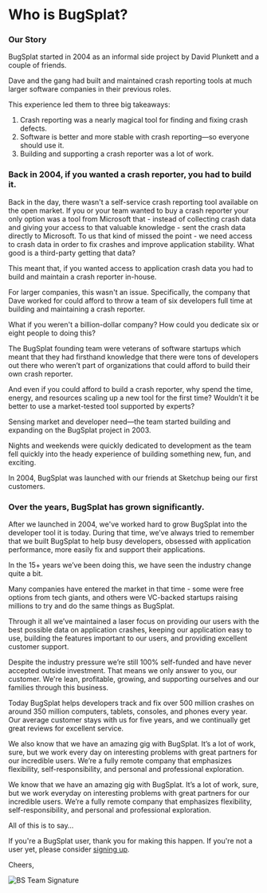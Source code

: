 # Who is BugSplat?

### Our Story 

BugSplat started in 2004 as an informal side project by David Plunkett and a couple of friends.

Dave and the gang had built and maintained crash reporting tools at much larger software companies in their previous roles.  

This experience led them to three big takeaways: 

1. Crash reporting was a nearly magical tool for finding and fixing crash defects.  
2. Software is better and more stable with crash reporting—so everyone should use it.
3. Building and supporting a crash reporter was a lot of work.

### Back in 2004, if you wanted a crash reporter, you had to build it.

Back in the day, there wasn't a self-service crash reporting tool available on the open market. If you or your team wanted to buy a crash reporter your only option was a tool from Microsoft that - instead of collecting crash data and giving your access to that valuable knowledge - sent the crash data directly to Microsoft. To us that kind of missed the point - we need access to crash data in order to fix crashes and improve application stability. What good is a third-party getting that data?

This meant that, if you wanted access to application crash data you had to build and maintain a crash reporter in-house.

For larger companies, this wasn't an issue. Specifically, the company that Dave worked for could afford to throw a team of six developers full time at building and maintaining a crash reporter.   

What if you weren't a billion-dollar company? How could you dedicate six or eight people to doing this? 

The BugSplat founding team were veterans of software startups which meant that they had firsthand knowledge that there were tons of developers out there who weren’t part of organizations that could afford to build their own crash reporter.

And even if you could afford to build a crash reporter, why spend the time, energy, and resources scaling up a new tool for the first time? Wouldn’t it be better to use a market-tested tool supported by experts?

Sensing market and developer need—the team started building and expanding on the BugSplat project in 2003.

Nights and weekends were quickly dedicated to development as the team fell quickly into the heady experience of building something new, fun, and exciting.

In 2004, BugSplat was launched with our friends at Sketchup being our first customers.

### Over the years, BugSplat has grown significantly. 

After we launched in 2004, we've worked hard to grow BugSplat into the developer tool it is today. During that time, we’ve always tried to remember that we built BugSplat to help busy developers, obsessed with application performance, more easily fix and support their applications.

In the 15+ years we’ve been doing this, we have seen the industry change quite a bit.

Many companies have entered the market in that time - some were free options from tech giants, and others were VC-backed startups raising millions to try and do the same things as BugSplat.

Through it all we’ve maintained a laser focus on providing our users with the best possible data on application crashes, keeping our application easy to use, building the features important to our users, and providing excellent customer support.

Despite the industry pressure we’re still 100% self-funded and have never accepted outside investment. That means we only answer to you, our customer. We're lean, profitable, growing, and supporting ourselves and our families through this business.

Today BugSplat helps developers track and fix over 500 million crashes on around 350 million computers, tablets, consoles, and phones every year. Our average customer stays with us for five years, and we continually get great reviews for excellent service.

We also know that we have an amazing gig with BugSplat. It’s a lot of work, sure, but we work every day on interesting problems with great partners for our incredible users. We’re a fully remote company that emphasizes flexibility, self-responsibility, and personal and professional exploration.

We know that we have an amazing gig with BugSplat. It’s a lot of work, sure, but we work everyday on interesting problems with great partners for our incredible users. We’re a fully remote company that emphasizes flexibility, self-responsibility, and personal and professional exploration.

All of this is to say…

If you're a BugSplat user, thank you for making this happen. If you're not a user yet, please consider [signing up](https://app.bugsplat.com/v2/sign-up).  

Cheers,

 ![BS Team Signature](http://localhost:3000/assets/img/icons/bs-team-signature.png)

